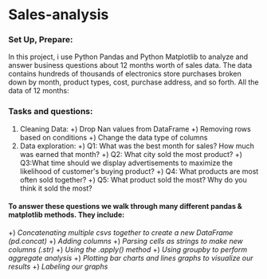 # Sales-analysis
### Set Up, Prepare:
In this project, i use Python Pandas and Python Matplotlib to analyze and answer business questions about 12 months worth of sales data.
The data contains hundreds of thousands of electronics store purchases broken down by month, product types, cost, purchase address, and so forth.
All the data of 12 months: 

### Tasks and questions:
1) Cleaning Data:
   +) Drop Nan values from DataFrame
   +) Removing rows based on conditions
   +) Change the data type of columns
2) Data exploration:
   +) Q1: What was the best month for sales? How much was earned that month?
   +) Q2: What city sold the most product?
   +) Q3:What time should we display advertisements to maximize the likelihood of customer's buying product?
   +) Q4: What products are most often sold together?
   +) Q5: What product sold the most? Why do you think it sold the most?

#### To answer these questions we walk through many different pandas & matplotlib methods. They include:
+) _Concatenating multiple csvs together to create a new DataFrame (pd.concat)_
+) _Adding columns_
+) _Parsing cells as strings to make new columns (.str)_
+) _Using the .apply() method_
+) _Using groupby to perform aggregate analysis_
+) _Plotting bar charts and lines graphs to visualize our results_
+) _Labeling our graphs_
